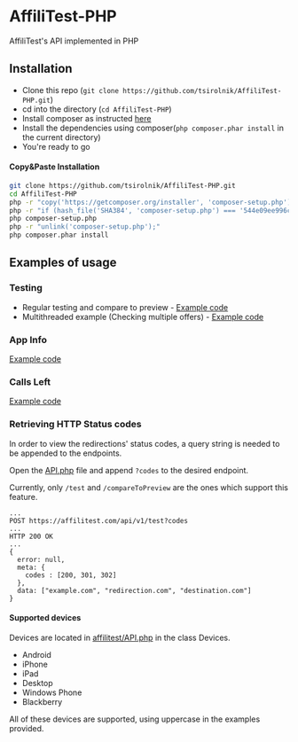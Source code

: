 # AffiliTest-PHP
AffiliTest's API implemented in PHP

## Installation
  * Clone this repo (`git clone https://github.com/tsirolnik/AffiliTest-PHP.git`)
  * cd into the directory (`cd AffiliTest-PHP`)
  * Install composer as instructed [here](https://getcomposer.org/download/)
  * Install the dependencies using composer(`php composer.phar install` in the current directory)
  * You're ready to go
#### Copy&Paste Installation
  ```bash
  git clone https://github.com/tsirolnik/AffiliTest-PHP.git
  cd AffiliTest-PHP
  php -r "copy('https://getcomposer.org/installer', 'composer-setup.php');"
  php -r "if (hash_file('SHA384', 'composer-setup.php') === '544e09ee996cdf60ece3804abc52599c22b1f40f4323403c44d44fdfdd586475ca9813a858088ffbc1f233e9b180f061') { echo 'Installer verified'; } else { echo 'Installer corrupt'; unlink('composer-setup.php'); } echo PHP_EOL;"
  php composer-setup.php
  php -r "unlink('composer-setup.php');"
  php composer.phar install
  ```

## Examples of usage

### Testing
  * Regular testing and compare to preview - [Example code](example.php)
  * Multithreaded example (Checking multiple offers) - [Example code](example.multi.php)

### App Info
 [Example code](example.appinfo.php)

### Calls Left
 [Example code](example.callsleft.php)

### Retrieving HTTP Status codes
  In order to view the redirections' status codes, a query string is needed to be appended to the endpoints.

  Open the [API.php](affilitest/API.php#11) file and append `?codes` to the desired endpoint.

  Currently, only `/test` and `/compareToPreview` are the ones which support this feature.

  ```
  ...
  POST https://affilitest.com/api/v1/test?codes
  ...
  HTTP 200 OK
  ...
  {
    error: null,
    meta: {
      codes : [200, 301, 302]
    },
    data: ["example.com", "redirection.com", "destination.com"]
  }

  ```

 #### Supported devices
  Devices are located in [affilitest/API.php](affilitest/API.php#L122) in the class Devices.
  * Android
  * iPhone
  * iPad
  * Desktop
  * Windows Phone
  * Blackberry

  All of these devices are supported, using uppercase in the examples provided.
